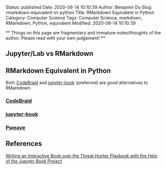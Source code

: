 Status: published
Date: 2020-06-14 10:10:39
Author: Benjamin Du
Slug: rmarkdown-equivalent-in-python
Title: RMarkdown Equivalent in Python
Category: Computer Science
Tags: Computer Science, markdown, RMarkdown, Python, equivalent
Modified: 2020-06-14 10:10:39

**
Things on this page are fragmentary and immature notes/thoughts of the author.
Please read with your own judgement!
**

## Jupyter/Lab vs RMarkdown

## RMarkdown Equivalent in Python 

Both [CodeBraid](https://github.com/gpoore/codebraid)
and
[jupyter-book](https://github.com/executablebooks/jupyter-book) (preferred)
are good alternatives to RMarkdown.

### [CodeBraid](https://github.com/gpoore/codebraid)

### [jupyter-book](http://www.legendu.net/misc/blog/tips-on-jupyter-book/)

### [Pweave](https://github.com/mpastell/Pweave)

## References

[Writing an Interactive Book over the Threat Hunter Playbook with the Help of the Jupyter Book Project](https://medium.com/threat-hunters-forge/writing-an-interactive-book-over-the-threat-hunter-playbook-with-the-help-of-the-jupyter-book-3ff37a3123c7)


